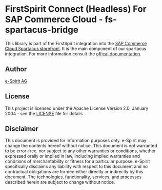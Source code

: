 ﻿# FirstSpirit Connect (Headless) For SAP Commerce Cloud - fs-spartacus-bridge

This library is part of the FirstSpirit integration into the [SAP Commerce Cloud Spartacus storefront](https://github.com/SAP/spartacus).
It is the main component of our spartacus integration.
For more information consult the [offical documentation](https://docs.e-spirit.com/ecom/fsconnect-sap-headless/FS_Connect_SAP_hl_Documentation_EN.html).

## Author

[e-Spirit AG](https://www.e-spirit.com)

## License

This project is licensed under the Apache License Version 2.0, January 2004 - see the [LICENSE](LICENSE) file for details

## Disclaimer
This document is provided for information purposes only. e-Spirit may change the contents hereof without notice. This document is not warranted to be error-free, nor subject to any other warranties or conditions, whether expressed orally or implied in law, including implied warranties and conditions of merchantability or fitness for a particular purpose. e-Spirit specifically disclaims any liability with respect to this document and no contractual obligations are formed either directly or indirectly by this document. The technologies, functionality, services, and processes described herein are subject to change without notice.
